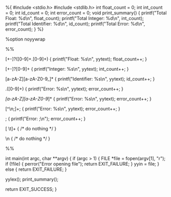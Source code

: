 %{
#include <stdio.h>
#include <stdlib.h>
int float_count = 0;
int int_count = 0;
int id_count = 0;
int error_count = 0;
void print_summary() {
    printf("Total Float: %d\n", float_count);
    printf("Total Integer: %d\n", int_count);
    printf("Total Identifier: %d\n", id_count);
    printf("Total Error: %d\n", error_count);
}
%}

%option noyywrap

%%

[+-]?([0-9]+\.[0-9]+) { 
    printf("Float: %s\n", yytext); 
    float_count++; 
}

[+-]?[0-9]+ { 
    printf("Integer: %s\n", yytext); 
    int_count++; 
}

[a-zA-Z][a-zA-Z0-9_]* { 
    printf("Identifier: %s\n", yytext); 
    id_count++; 
}

\.([0-9]+) { 
    printf("Error: %s\n", yytext); 
    error_count++; 
}

_[a-zA-Z][a-zA-Z0-9_]* { 
    printf("Error: %s\n", yytext); 
    error_count++; 
}

[^\n;]+; { 
    printf("Error: %s\n", yytext); 
    error_count++; 
}


; { 
    printf("Error: ;\n"); 
    error_count++; 
}

[ \t]+ { /* do nothing */ }

\n { /* do nothing */ }

%%

int main(int argc, char **argv) {
    if (argc > 1) {
        FILE *file = fopen(argv[1], "r");
        if (!file) {
            perror("Error opening file");
            return EXIT_FAILURE;
        }
        yyin = file; 
    } else {
        return EXIT_FAILURE;
   }
   
   yylex(); 
   print_summary();

   return EXIT_SUCCESS;
}
